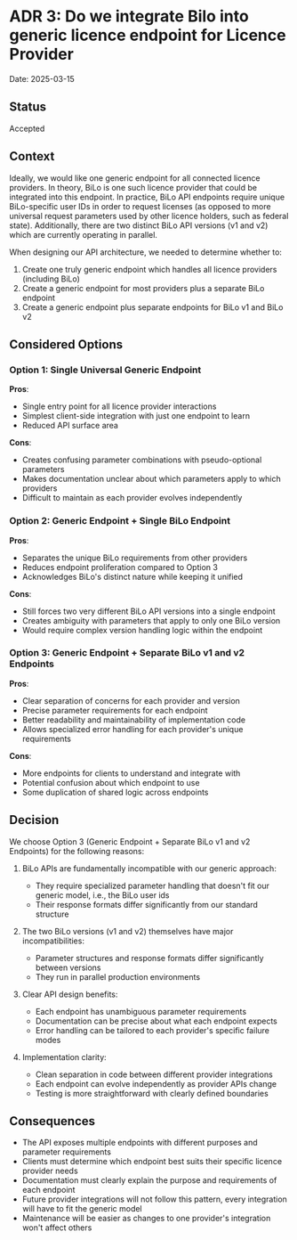 # ADR 3: Do we integrate Bilo into generic licence endpoint for Licence Provider

Date: 2025-03-15

## Status

Accepted

## Context

Ideally, we would like one generic endpoint for all connected licence providers. 
In theory, BiLo is one such licence provider that could be integrated into this endpoint.
In practice, BiLo API endpoints require unique BiLo-specific user IDs in order to request licenses (as opposed to more universal request parameters used by other licence holders, such as federal state).
Additionally, there are two distinct BiLo API versions (v1 and v2) which are currently operating in parallel. 

When designing our API architecture, we needed to determine whether to:

1. Create one truly generic endpoint which handles all licence providers (including BiLo)
2. Create a generic endpoint for most providers plus a separate BiLo endpoint
3. Create a generic endpoint plus separate endpoints for BiLo v1 and BiLo v2

## Considered Options

### Option 1: Single Universal Generic Endpoint

**Pros**:
- Single entry point for all licence provider interactions
- Simplest client-side integration with just one endpoint to learn
- Reduced API surface area

**Cons**:
- Creates confusing parameter combinations with pseudo-optional parameters
- Makes documentation unclear about which parameters apply to which providers
- Difficult to maintain as each provider evolves independently

### Option 2: Generic Endpoint + Single BiLo Endpoint

**Pros**:
- Separates the unique BiLo requirements from other providers
- Reduces endpoint proliferation compared to Option 3
- Acknowledges BiLo's distinct nature while keeping it unified

**Cons**:
- Still forces two very different BiLo API versions into a single endpoint
- Creates ambiguity with parameters that apply to only one BiLo version
- Would require complex version handling logic within the endpoint

### Option 3: Generic Endpoint + Separate BiLo v1 and v2 Endpoints

**Pros**:
- Clear separation of concerns for each provider and version
- Precise parameter requirements for each endpoint
- Better readability and maintainability of implementation code
- Allows specialized error handling for each provider's unique requirements

**Cons**:
- More endpoints for clients to understand and integrate with
- Potential confusion about which endpoint to use
- Some duplication of shared logic across endpoints

## Decision

We choose Option 3 (Generic Endpoint + Separate BiLo v1 and v2 Endpoints) for the following reasons:

1. BiLo APIs are fundamentally incompatible with our generic approach:
    - They require specialized parameter handling that doesn't fit our generic model, i.e., the BiLo user ids
    - Their response formats differ significantly from our standard structure

2. The two BiLo versions (v1 and v2) themselves have major incompatibilities:
    - Parameter structures and response formats differ significantly between versions
    - They run in parallel production environments

3. Clear API design benefits:
    - Each endpoint has unambiguous parameter requirements
    - Documentation can be precise about what each endpoint expects
    - Error handling can be tailored to each provider's specific failure modes

4. Implementation clarity:
    - Clean separation in code between different provider integrations
    - Each endpoint can evolve independently as provider APIs change
    - Testing is more straightforward with clearly defined boundaries

## Consequences

- The API exposes multiple endpoints with different purposes and parameter requirements
- Clients must determine which endpoint best suits their specific licence provider needs
- Documentation must clearly explain the purpose and requirements of each endpoint
- Future provider integrations will not follow this pattern, every integration will have to fit the generic model
- Maintenance will be easier as changes to one provider's integration won't affect others
